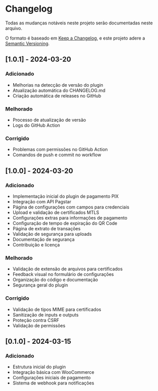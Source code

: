 # Changelog

Todas as mudanças notáveis neste projeto serão documentadas neste arquivo.

O formato é baseado em [Keep a Changelog](https://keepachangelog.com/pt-BR/1.0.0/),
e este projeto adere a [Semantic Versioning](https://semver.org/lang/pt-BR/).

## [1.0.1] - 2024-03-20

### Adicionado
- Melhorias na detecção de versão do plugin
- Atualização automática do CHANGELOG.md
- Criação automática de releases no GitHub

### Melhorado
- Processo de atualização de versão
- Logs do GitHub Action

### Corrigido
- Problemas com permissões no GitHub Action
- Comandos de push e commit no workflow

## [1.0.0] - 2024-03-20

### Adicionado
- Implementação inicial do plugin de pagamento PIX
- Integração com API Pagstar
- Página de configurações com campos para credenciais
- Upload e validação de certificados MTLS
- Configurações extras para informações de pagamento
- Configuração de tempo de expiração do QR Code
- Página de extrato de transações
- Validação de segurança para uploads
- Documentação de segurança
- Contribuição e licença

### Melhorado
- Validação de extensão de arquivos para certificados
- Feedback visual no formulário de configurações
- Organização do código e documentação
- Segurança geral do plugin

### Corrigido
- Validação de tipos MIME para certificados
- Sanitização de inputs e outputs
- Proteção contra CSRF
- Validação de permissões

## [0.1.0] - 2024-03-15

### Adicionado
- Estrutura inicial do plugin
- Integração básica com WooCommerce
- Configurações iniciais de pagamento
- Sistema de webhook para notificações 